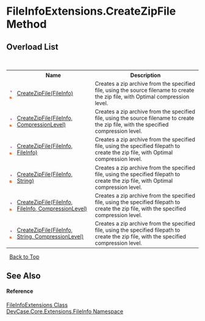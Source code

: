 # FileInfoExtensions.CreateZipFile Method 
 


## Overload List
&nbsp;<table><tr><th></th><th>Name</th><th>Description</th></tr><tr><td>![Public method](media/pubmethod.gif "Public method")![Static member](media/static.gif "Static member")</td><td><a href="M_DevCase_Core_Extensions_FileInfo_FileInfoExtensions_CreateZipFile">CreateZipFile(FileInfo)</a></td><td>
Creates a zip archive from the specified file, using the source filename to create the zip file, with Optimal compression level.</td></tr><tr><td>![Public method](media/pubmethod.gif "Public method")![Static member](media/static.gif "Static member")</td><td><a href="M_DevCase_Core_Extensions_FileInfo_FileInfoExtensions_CreateZipFile_1">CreateZipFile(FileInfo, CompressionLevel)</a></td><td>
Creates a zip archive from the specified file, using the source filename to create the zip file, with the specified compression level.</td></tr><tr><td>![Public method](media/pubmethod.gif "Public method")![Static member](media/static.gif "Static member")</td><td><a href="M_DevCase_Core_Extensions_FileInfo_FileInfoExtensions_CreateZipFile_2">CreateZipFile(FileInfo, FileInfo)</a></td><td>
Creates a zip archive from the specified file, using the specified filepath to create the zip file, with Optimal compression level.</td></tr><tr><td>![Public method](media/pubmethod.gif "Public method")![Static member](media/static.gif "Static member")</td><td><a href="M_DevCase_Core_Extensions_FileInfo_FileInfoExtensions_CreateZipFile_4">CreateZipFile(FileInfo, String)</a></td><td>
Creates a zip archive from the specified file, using the specified filepath to create the zip file, with Optimal compression level.</td></tr><tr><td>![Public method](media/pubmethod.gif "Public method")![Static member](media/static.gif "Static member")</td><td><a href="M_DevCase_Core_Extensions_FileInfo_FileInfoExtensions_CreateZipFile_3">CreateZipFile(FileInfo, FileInfo, CompressionLevel)</a></td><td>
Creates a zip archive from the specified file, using the specified filepath to create the zip file, with the specified compression level.</td></tr><tr><td>![Public method](media/pubmethod.gif "Public method")![Static member](media/static.gif "Static member")</td><td><a href="M_DevCase_Core_Extensions_FileInfo_FileInfoExtensions_CreateZipFile_5">CreateZipFile(FileInfo, String, CompressionLevel)</a></td><td>
Creates a zip archive from the specified file, using the specified filepath to create the zip file, with the specified compression level.</td></tr></table>&nbsp;
<a href="#fileinfoextensions.createzipfile-method">Back to Top</a>

## See Also


#### Reference
<a href="T_DevCase_Core_Extensions_FileInfo_FileInfoExtensions">FileInfoExtensions Class</a><br /><a href="N_DevCase_Core_Extensions_FileInfo">DevCase.Core.Extensions.FileInfo Namespace</a><br />